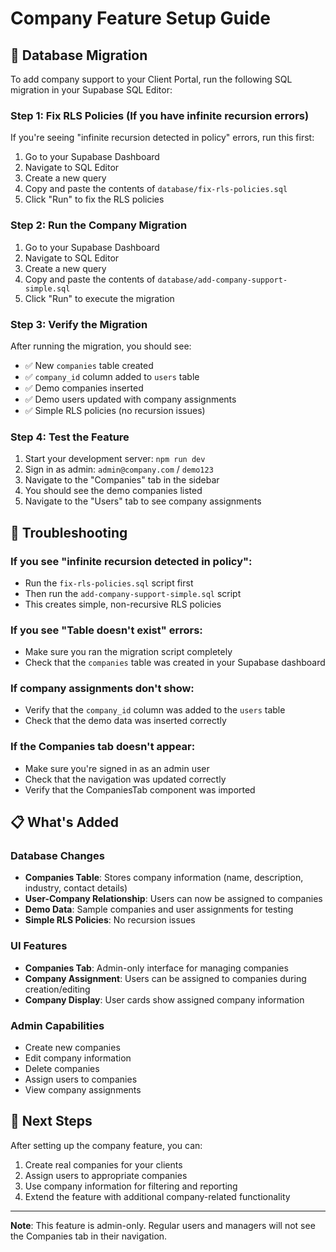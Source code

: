 # Company Feature Setup Guide

## 🚀 Database Migration

To add company support to your Client Portal, run the following SQL migration in your Supabase SQL Editor:

### Step 1: Fix RLS Policies (If you have infinite recursion errors)
If you're seeing "infinite recursion detected in policy" errors, run this first:

1. Go to your Supabase Dashboard
2. Navigate to SQL Editor
3. Create a new query
4. Copy and paste the contents of `database/fix-rls-policies.sql`
5. Click "Run" to fix the RLS policies

### Step 2: Run the Company Migration
1. Go to your Supabase Dashboard
2. Navigate to SQL Editor
3. Create a new query
4. Copy and paste the contents of `database/add-company-support-simple.sql`
5. Click "Run" to execute the migration

### Step 3: Verify the Migration
After running the migration, you should see:
- ✅ New `companies` table created
- ✅ `company_id` column added to `users` table
- ✅ Demo companies inserted
- ✅ Demo users updated with company assignments
- ✅ Simple RLS policies (no recursion issues)

### Step 4: Test the Feature
1. Start your development server: `npm run dev`
2. Sign in as admin: `admin@company.com` / `demo123`
3. Navigate to the "Companies" tab in the sidebar
4. You should see the demo companies listed
5. Navigate to the "Users" tab to see company assignments

## 🔧 Troubleshooting

### If you see "infinite recursion detected in policy":
- Run the `fix-rls-policies.sql` script first
- Then run the `add-company-support-simple.sql` script
- This creates simple, non-recursive RLS policies

### If you see "Table doesn't exist" errors:
- Make sure you ran the migration script completely
- Check that the `companies` table was created in your Supabase dashboard

### If company assignments don't show:
- Verify that the `company_id` column was added to the `users` table
- Check that the demo data was inserted correctly

### If the Companies tab doesn't appear:
- Make sure you're signed in as an admin user
- Check that the navigation was updated correctly
- Verify that the CompaniesTab component was imported

## 📋 What's Added

### Database Changes
- **Companies Table**: Stores company information (name, description, industry, contact details)
- **User-Company Relationship**: Users can now be assigned to companies
- **Demo Data**: Sample companies and user assignments for testing
- **Simple RLS Policies**: No recursion issues

### UI Features
- **Companies Tab**: Admin-only interface for managing companies
- **Company Assignment**: Users can be assigned to companies during creation/editing
- **Company Display**: User cards show assigned company information

### Admin Capabilities
- Create new companies
- Edit company information
- Delete companies
- Assign users to companies
- View company assignments

## 🎯 Next Steps

After setting up the company feature, you can:
1. Create real companies for your clients
2. Assign users to appropriate companies
3. Use company information for filtering and reporting
4. Extend the feature with additional company-related functionality

---

**Note**: This feature is admin-only. Regular users and managers will not see the Companies tab in their navigation. 